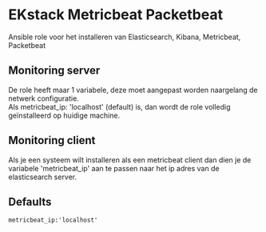 # EKstack Metricbeat Packetbeat
Ansible role voor het installeren van Elasticsearch, Kibana, Metricbeat, Packetbeat

## Monitoring server
De role heeft maar 1 variabele, deze moet aangepast worden naargelang de netwerk configuratie.  
Als metricbeat_ip: 'localhost' (default) is, dan wordt de role volledig geïnstalleerd op huidige machine.  


## Monitoring client  
Als je een systeem wilt installeren als een metricbeat client dan dien je de variabele 'metricbeat_ip' aan te passen naar het ip adres van de elasticsearch server.  

## Defaults  
`metricbeat_ip:'localhost'`
